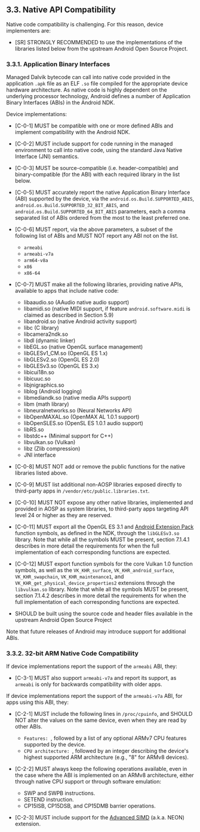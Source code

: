 ## 3.3\. Native API Compatibility

Native code compatibility is challenging. For this reason,
device implementers are:

*   [SR] STRONGLY RECOMMENDED to use the implementations of the libraries
listed below from the upstream Android Open Source Project.

### 3.3.1\. Application Binary Interfaces

Managed Dalvik bytecode can call into native code provided in the application
`.apk` file as an ELF `.so` file compiled for the appropriate device hardware
architecture. As native code is highly dependent on the underlying processor
technology, Android defines a number of Application Binary Interfaces (ABIs) in
the Android NDK.

Device implementations:

*   [C-0-1] MUST be compatible with one or more defined ABIs and implement
    compatibility with the Android NDK.
*   [C-0-2] MUST include support for code running in the managed environment to
    call into native code, using the standard Java Native Interface (JNI)
    semantics.
*   [C-0-3] MUST be source-compatible (i.e. header-compatible) and
    binary-compatible (for the ABI) with each required library in the list
    below.
*   [C-0-5]  MUST accurately report the native Application Binary Interface
    (ABI) supported by the device, via the `android.os.Build.SUPPORTED_ABIS`,
    `android.os.Build.SUPPORTED_32_BIT_ABIS`, and
    `android.os.Build.SUPPORTED_64_BIT_ABIS` parameters, each a comma separated
    list of ABIs ordered from the most to the least preferred one.
*   [C-0-6] MUST report, via the above parameters, a subset of the following
    list of ABIs and MUST NOT report any ABI not on the list.

     *   `armeabi`
     *   `armeabi-v7a`
     *   `arm64-v8a`
     *   `x86`
     *   `x86-64`
*   [C-0-7] MUST make all the following libraries, providing native APIs,
    available to apps that include native code:

     *   libaaudio.so (AAudio native audio support)
     *   libamidi.so (native MIDI support, if feature `android.software.midi`
         is claimed as described in Section 5.9)
     *   libandroid.so (native Android activity support)
     *   libc (C library)
     *   libcamera2ndk.so
     *   libdl (dynamic linker)
     *   libEGL.so (native OpenGL surface management)
     *   libGLESv1\_CM.so (OpenGL ES 1.x)
     *   libGLESv2.so (OpenGL ES 2.0)
     *   libGLESv3.so (OpenGL ES 3.x)
     *   libicui18n.so
     *   libicuuc.so
     *   libjnigraphics.so
     *   liblog (Android logging)
     *   libmediandk.so (native media APIs support)
     *   libm (math library)
     *   libneuralnetworks.so (Neural Networks API)
     *   libOpenMAXAL.so (OpenMAX AL 1.0.1 support)
     *   libOpenSLES.so (OpenSL ES 1.0.1 audio support)
     *   libRS.so
     *   libstdc++ (Minimal support for C++)
     *   libvulkan.so (Vulkan)
     *   libz (Zlib compression)
     *   JNI interface

*   [C-0-8] MUST NOT add or remove the public functions for the native libraries
    listed above.
*   [C-0-9] MUST list additional non-AOSP libraries exposed directly to
    third-party apps in `/vendor/etc/public.libraries.txt`.
*   [C-0-10] MUST NOT expose any other native libraries, implemented and
    provided in AOSP as system libraries, to third-party apps targeting API
    level 24 or higher as they are reserved.
*   [C-0-11] MUST export all the OpenGL ES 3.1 and [Android Extension Pack](
    http://developer.android.com/guide/topics/graphics/opengl.html#aep)
    function symbols, as defined in the NDK, through the `libGLESv3.so` library.
    Note that while all the symbols MUST be present, section 7.1.4.1 describes
    in more detail the requirements for when the full implementation of each
    corresponding functions are expected.
*   [C-0-12] MUST export function symbols for the core Vulkan 1.0 function
    symbols, as well as the `VK_KHR_surface`, `VK_KHR_android_surface`,
    `VK_KHR_swapchain`, `VK_KHR_maintenance1`, and
    `VK_KHR_get_physical_device_properties2` extensions through the
    `libvulkan.so` library.  Note that while all the symbols MUST be present,
    section 7.1.4.2 describes in more detail the requirements for when the full
    implementation of each corresponding functions are expected.
*   SHOULD be built using the source code and header files available in the
    upstream Android Open Source Project

Note that future releases of Android may introduce support for additional
ABIs.

### 3.3.2. 32-bit ARM Native Code Compatibility

If device implementations report the support of the `armeabi` ABI, they:

*    [C-3-1] MUST also support `armeabi-v7a` and report its support, as
     `armeabi` is only for backwards compatibility with older apps.

If device implementations report the support of the `armeabi-v7a` ABI, for apps
using this ABI, they:

*    [C-2-1] MUST include the following lines in `/proc/cpuinfo`, and SHOULD NOT
     alter the values on the same device, even when they are read by other ABIs.

     *   `Features: `, followed by a list of any optional ARMv7 CPU features
         supported by the device.
     *   `CPU architecture: `, followed by an integer describing the device's
         highest supported ARM architecture (e.g., "8" for ARMv8 devices).

*    [C-2-2] MUST always keep the following operations available, even in the
     case where the ABI is implemented on an ARMv8 architecture, either through
     native CPU support or through software emulation:

     *   SWP and SWPB instructions.
     *   SETEND instruction.
     *   CP15ISB, CP15DSB, and CP15DMB barrier operations.

*    [C-2-3] MUST include support for the [Advanced SIMD](
     http://infocenter.arm.com/help/index.jsp?topic=/com.arm.doc.ddi0388f/Beijfcja.html)
     (a.k.a. NEON) extension.
